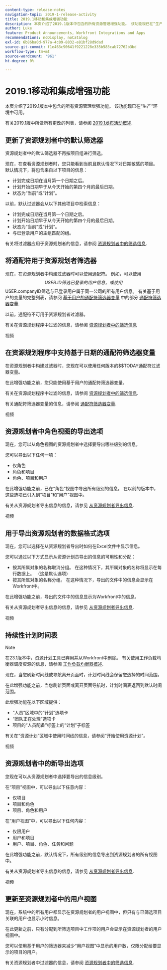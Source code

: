 ```yaml
---
content-type: release-notes
navigation-topic: 2019-1-release-activity
title: 2019.1移动和集成增强功能
description: 本页介绍了2019.1版本中包含的所有资源管理增强功能。 该功能现已在“生产”环境中可用。
author: Luke
feature: Product Announcements, Workfront Integrations and Apps
recommendations: noDisplay, noCatalog
exl-id: 6b86ba0d-977a-4c89-8832-e81bf28d9dad
source-git-commit: f1e463c90641f9221228e335b583cab72762b3bd
workflow-type: tm+mt
source-wordcount: '961'
ht-degree: 0%

---
```


# 2019.1移动和集成增强功能

本页介绍了2019.1版本中包含的所有资源管理增强功能。 该功能现已在“生产”环境中可用。

有关2019.1版中所做所有更改的列表，请参阅 [2019.1发布活动概述](../../../../product-announcements/product-releases/quarterly-release-archive/2019.1-release-activity/2019-1-release-activity-overview.md).

## 更新了资源规划者中的默认筛选器

资源规划者中的默认筛选器不再按项目组进行筛选。

现在，在查看资源规划者时，您只能看到当前且默认情况下对日期敏感的项目。 默认情况下，将包含来自以下项目的信息：

* 计划完成日期在当月第一个日期之后。
* 计划开始日期早于从今天开始的第四个月的最后日期。
* 状态为“当前”或“计划”。

以前，默认过滤器会从以下其他项目中检索信息：

* 计划完成日期在当月第一个日期之后。
* 计划开始日期早于从今天开始的第四个月的最后日期。
* 状态为“当前”或“计划”。
* 与已登录用户的主组匹配的组。

有关将过滤器应用于资源规划者的信息，请参阅 [资源规划者中的筛选信息](../../../../resource-mgmt/resource-planning/filter-resource-planner.md).

## 将通配符用于资源规划者筛选器

现在，在资源规划者中构建过滤器时可以使用通配符。 例如，可以使用$$USER.ID筛选已登录的用户信息，或使用$$USER.companyID筛选与已登录用户属于同一公司的所有用户信息。 有关基于用户的变量的完整列表，请参阅 [基于用户的通配符筛选器变量](../../../../reports-and-dashboards/reports/reporting-elements/understand-wildcard-filter-variables.md#user-based-variables) 中的部分 [通配符筛选器变量](../../../../reports-and-dashboards/reports/reporting-elements/understand-wildcard-filter-variables.md).

以前，通配符不可用于资源规划者过滤器。

有关在资源规划程序中过滤的信息，请参阅 [资源规划者中的筛选信息](../../../../resource-mgmt/resource-planning/filter-resource-planner.md)

视频

## 在资源规划程序中支持基于日期的通配符筛选器变量

在资源规划者中构建过滤器时，您现在可以使用任何版本的$$TODAY通配符过滤器变量。

在此增强功能之前，您只能使用基于用户的通配符筛选器变量。

有关在资源规划程序中过滤的信息，请参阅 [资源规划者中的筛选信息](../../../../resource-mgmt/resource-planning/filter-resource-planner.md).

有关通配符筛选器变量的信息，请参阅 [通配符筛选器变量](../../../../reports-and-dashboards/reports/reporting-elements/understand-wildcard-filter-variables.md).

视频

## 资源规划者中角色视图的导出选项

现在，您可以从角色视图的资源规划者中选择要导出哪些级别的信息。

您可以导出以下任何一项：

* 仅角色
* 角色和项目
* 角色、项目和用户

在此增强功能之前，已在“角色”视图中导出所有级别的信息。 在以前的版本中，这些选项已引入到“项目”和“用户”视图中。

有关从资源规划者导出信息的信息，请参见 [从资源规划者导出信息](../../../../resource-mgmt/resource-planning/export-resource-planner.md).

视频

## 用于导出资源规划者的数据格式选项

现在，您可以选择在从资源规划者导出时如何在Excel文件中显示信息。

您可以通过以下方式显示从资源计划员导出的信息的可用性和分配：

* 按其所属对象的名称取消分组。 在这种情况下，其所属对象的名称将显示在每行数据上。 （这是默认选项）
* 按其所属对象的名称分组。 在这种情况下，导出的文件中的信息会显示在Workfront中。

在此增强功能之前，导出的文件中的信息显示为Workfront中的信息。

有关从资源规划者导出信息的信息，请参见 [从资源规划者导出信息](../../../../resource-mgmt/resource-planning/export-resource-planner.md).

视频

## 持续性计划时间表

>[!NOTE]
>
>在23.1版本中，资源计划工具已弃用并从Workfront中删除。 有关使用工作负载均衡器调度资源的信息，请参阅 [工作负载均衡器概述](../../../../resource-mgmt/workload-balancer/overview-workload-balancer.md).

现在，当您刷新时间线或导航离开页面时，计划时间线会保留您选择的时间范围。

在此增强功能之前，当您刷新页面或离开页面导航时，计划时间表返回到默认时间范围。

此增强功能在以下区域提供：

* “人员”区域中的“计划”选项卡
* “团队正在处理”选项卡
* 项目的“人员配备”标签上的“计划”子标签

有关在“资源计划”区域中使用时间线的信息，请参阅“开始使用资源计划”。

视频

## 资源规划者中的新导出选项

您现在可以从资源规划者中选择要导出的信息级别。

在“项目”视图中，可以导出以下任意内容：

* 仅项目
* 项目和角色
* 项目、角色和用户

在“用户视图”中，可以导出以下任何内容：

* 仅限用户
* 用户和项目
* 用户、项目、角色、任务和问题

在此增强功能之前，默认情况下，所有级别的信息导出到资源规划者的所有视图中。

有关从资源规划者导出信息的信息，请参见 [从资源规划者导出信息](../../../../resource-mgmt/resource-planning/export-resource-planner.md).

视频

## 更新至资源规划者中的用户视图

现在，系统中的所有用户都显示在资源规划者的用户视图中，但只有与已筛选项目关联的用户也显示小时信息。

在此更新之前，只有分配到所筛选项目中工作项的用户会显示在资源规划者的用户视图中。

您可以使用基于用户的筛选器来减少“用户视图”中显示的用户数，仅限分配给要显示的项目的用户。

有关资源规划者中过滤器的信息，请参阅 [资源规划者中的筛选信息](../../../../resource-mgmt/resource-planning/filter-resource-planner.md).

